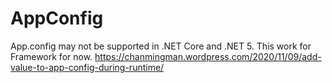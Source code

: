 # AppConfig
App.config may not be supported in .NET Core and .NET 5. This work for Framework for now. 
https://chanmingman.wordpress.com/2020/11/09/add-value-to-app-config-during-runtime/

